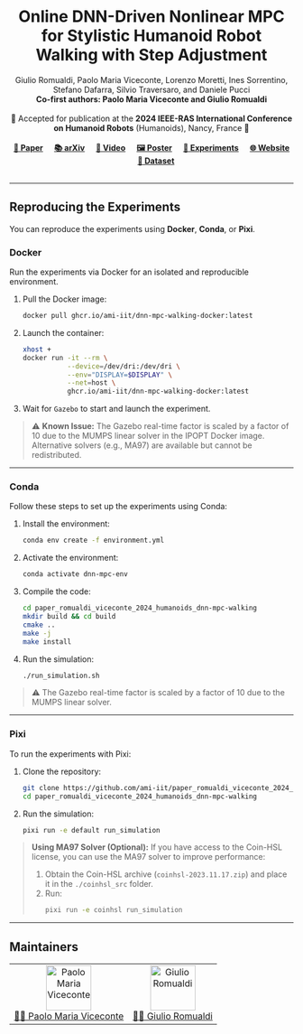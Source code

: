 <h1 align="center">
Online DNN-Driven Nonlinear MPC for Stylistic Humanoid Robot Walking with Step Adjustment
</h1>

<div align="center">
Giulio Romualdi, Paolo Maria Viceconte, Lorenzo Moretti, Ines Sorrentino, Stefano Dafarra, Silvio Traversaro, and Daniele Pucci
<br>
<b>Co-first authors: Paolo Maria Viceconte and Giulio Romualdi</b>
</div>
<br>

<div align="center">
📅 Accepted for publication at the <b>2024 IEEE-RAS International Conference on Humanoid Robots</b> (Humanoids), Nancy, France 🤖
</div>
<br>

<div align="center">
   <a href="https://ieeexplore.ieee.org/document/10769894"><b>📜 Paper</b></a> &nbsp;&nbsp;&nbsp;
   <a href="https://arxiv.org/abs/2410.07849"><b>📚 arXiv</b></a> &nbsp;&nbsp;&nbsp;
   <a href="https://www.youtube.com/watch?v=x3tzEfxO-xQ"><b>🎥 Video</b></a> &nbsp;&nbsp;&nbsp;
   <a href="https://github.com/ami-iit/paper_romualdi_viceconte_2024_humanoids_dnn-mpc-walking/blob/main/misc/poster/humanoids-2024-dnn-mpc.pdf"><b>🖼️ Poster</b></a> &nbsp;&nbsp;&nbsp;
   <a href="#reproducing-the-experiments"><b>🔧 Experiments</b></a> &nbsp;&nbsp;&nbsp;
   <a href="https://sites.google.com/view/dnn-mpc-walking/home-page"><b>🌐 Website</b></a> &nbsp;&nbsp;&nbsp;
   <a href="https://huggingface.co/datasets/ami-iit/paper_romualdi_viceconte_2024_humanoids_dnn-mpc-walking_dataset"><b>📂 Dataset</b></a>
</div>

<br>

---

## Reproducing the Experiments

You can reproduce the experiments using **Docker**, **Conda**, or **Pixi**.

### Docker

Run the experiments via Docker for an isolated and reproducible environment.

1. Pull the Docker image:
   ```bash
   docker pull ghcr.io/ami-iit/dnn-mpc-walking-docker:latest
   ```

2. Launch the container:
   ```bash
   xhost +
   docker run -it --rm \
              --device=/dev/dri:/dev/dri \
              --env="DISPLAY=$DISPLAY" \
              --net=host \
              ghcr.io/ami-iit/dnn-mpc-walking-docker:latest
   ```

3. Wait for `Gazebo` to start and launch the experiment.

> ⚠️ **Known Issue:** The Gazebo real-time factor is scaled by a factor of 10 due to the MUMPS linear solver in the IPOPT Docker image. Alternative solvers (e.g., MA97) are available but cannot be redistributed.

---

### Conda

Follow these steps to set up the experiments using Conda:

1. Install the environment:
   ```bash
   conda env create -f environment.yml
   ```

2. Activate the environment:
   ```bash
   conda activate dnn-mpc-env
   ```

3. Compile the code:
   ```bash
   cd paper_romualdi_viceconte_2024_humanoids_dnn-mpc-walking
   mkdir build && cd build
   cmake ..
   make -j
   make install
   ```

4. Run the simulation:
   ```bash
   ./run_simulation.sh
   ```

> ⚠️ The Gazebo real-time factor is scaled by a factor of 10 due to the MUMPS linear solver.

---

### Pixi

To run the experiments with Pixi:

1. Clone the repository:
   ```bash
   git clone https://github.com/ami-iit/paper_romualdi_viceconte_2024_humanoids_dnn-mpc-walking
   cd paper_romualdi_viceconte_2024_humanoids_dnn-mpc-walking
   ```

2. Run the simulation:
   ```bash
   pixi run -e default run_simulation
   ```

> **Using MA97 Solver (Optional):**
> If you have access to the Coin-HSL license, you can use the MA97 solver to improve performance:
> 1. Obtain the Coin-HSL archive (`coinhsl-2023.11.17.zip`) and place it in the `./coinhsl_src` folder.
> 2. Run:
>    ```bash
>    pixi run -e coinhsl run_simulation
>    ```

---

## Maintainers

<table>
  <tr>
    <td align="center">
      <a href="https://github.com/paolo-viceconte">
        <img src="https://github.com/paolo-viceconte.png" width="80" alt="Paolo Maria Viceconte"><br>
        👨‍💻 Paolo Maria Viceconte
      </a>
    </td>
    <td align="center">
      <a href="https://github.com/GiulioRomualdi">
        <img src="https://github.com/GiulioRomualdi.png" width="80" alt="Giulio Romualdi"><br>
        👨‍💻 Giulio Romualdi
      </a>
    </td>
  </tr>
</table>
